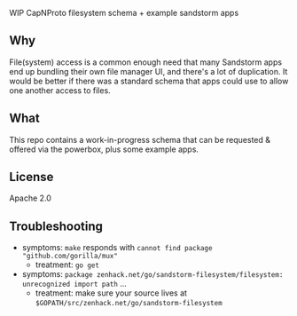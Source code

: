 WIP CapNProto filesystem schema + example sandstorm apps

## Why

File(system) access is a common enough need that many Sandstorm apps end
up bundling their own file manager UI, and there's a lot of duplication.
It would be better if there was a standard schema that apps could use to
allow one another access to files.

## What

This repo contains a work-in-progress schema that can be requested &
offered via the powerbox, plus some example apps.

## License

Apache 2.0

## Troubleshooting

  - symptoms: `make` responds with `cannot find package "github.com/gorilla/mux"`
    - treatment: `go get`
  - symptoms: `package zenhack.net/go/sandstorm-filesystem/filesystem: unrecognized import path` ...
    - treatment: make sure your source lives at `$GOPATH/src/zenhack.net/go/sandstorm-filesystem`
